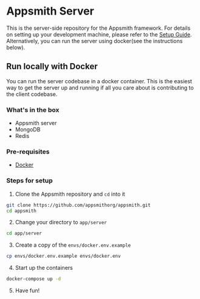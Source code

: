 # Appsmith Server

This is the server-side repository for the Appsmith framework.
For details on setting up your development machine, please refer to the [Setup Guide](../../contributions/ServerSetup.md). Alternatively, you can run the server using docker(see the instructions below).

## Run locally with Docker

You can run the server codebase in a docker container. This is the easiest way to get the server up and running if all you care about is contributing to the client codebase.

### What's in the box

- Appsmith server
- MongoDB
- Redis

### Pre-requisites

- [Docker](https://docs.docker.com/get-docker/)

### Steps for setup

1. Clone the Appsmith repository and `cd` into it

```sh
git clone https://github.com/appsmithorg/appsmith.git
cd appsmith
```

2. Change your directory to `app/server`

```sh
cd app/server
```

3. Create a copy of the `envs/docker.env.example`

```sh
cp envs/docker.env.example envs/docker.env
```

4. Start up the containers

```sh
docker-compose up -d
```

5. Have fun!
